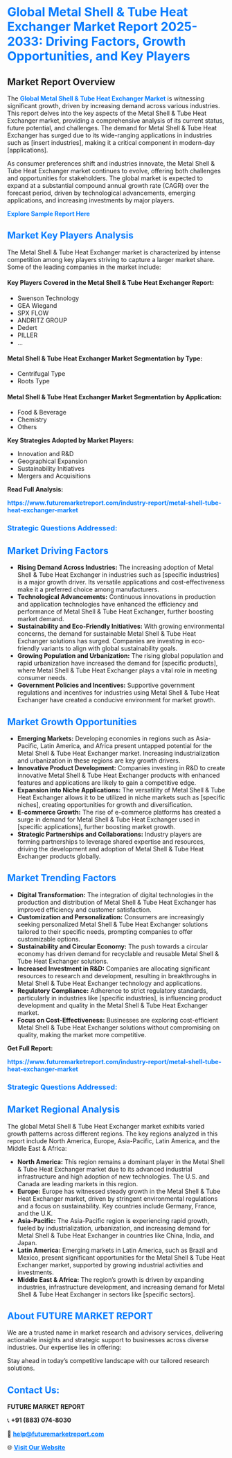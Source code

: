 <h1 style="color: #007BFF;">Global Metal Shell & Tube Heat Exchanger Market Report 2025-2033: Driving Factors, Growth Opportunities, and Key Players</h1>

<section id="overview">
<h2>Market Report Overview</h2>
<p>The <a href="https://www.futuremarketreport.com/industry-report/metal-shell-tube-heat-exchanger-market" style="color: #007BFF; text-decoration: none;"><strong>Global Metal Shell & Tube Heat Exchanger Market</strong></a> is witnessing significant growth, driven by increasing demand across various industries. This report delves into the key aspects of the Metal Shell & Tube Heat Exchanger market, providing a comprehensive analysis of its current status, future potential, and challenges. The demand for Metal Shell & Tube Heat Exchanger has surged due to its wide-ranging applications in industries such as [insert industries], making it a critical component in modern-day [applications].</p>
<p>As consumer preferences shift and industries innovate, the Metal Shell & Tube Heat Exchanger market continues to evolve, offering both challenges and opportunities for stakeholders. The global market is expected to expand at a substantial compound annual growth rate (CAGR) over the forecast period, driven by technological advancements, emerging applications, and increasing investments by major players.</p>
</section>

<section id="overview">
<p><a href="https://www.futuremarketreport.com/request-sample/reportId=31971" style="color: #007BFF; text-decoration: none;"><strong>Explore Sample Report Here</strong></a></p>
</section>

<section id="key-players">
<h2 style="color: #007BFF;">Market Key Players Analysis</h2>
<p>The Metal Shell & Tube Heat Exchanger market is characterized by intense competition among key players striving to capture a larger market share. Some of the leading companies in the market include:</p>
<h4>Key Players Covered in the Metal Shell & Tube Heat Exchanger Report:</h4>
<ul><li>Swenson Technology</li><li>GEA Wiegand</li><li>SPX FLOW</li><li>ANDRITZ GROUP</li><li>Dedert</li><li>PILLER</li><li>...</li></ul>
<h4>Metal Shell & Tube Heat Exchanger Market Segmentation by Type:</h4>
<ul><li>Centrifugal Type</li><li>Roots Type</li></ul>

<h4>Metal Shell & Tube Heat Exchanger Market Segmentation by Application:</h4>
<ul><li>Food &amp; Beverage</li><li>Chemistry</li><li>Others</li></ul>
<p><strong>Key Strategies Adopted by Market Players:</strong></p>
<ul>
<li>Innovation and R&D</li>
<li>Geographical Expansion</li>
<li>Sustainability Initiatives</li>
<li>Mergers and Acquisitions</li>
</ul>
</section>

<section>
<p><strong>Read Full Analysis: </strong></p><a href="https://www.futuremarketreport.com/industry-report/metal-shell-tube-heat-exchanger-market" style="color: #007BFF; text-decoration: none;"><strong>https://www.futuremarketreport.com/industry-report/metal-shell-tube-heat-exchanger-market</strong></a>
<h3 style="color: #007BFF;">Strategic Questions Addressed:</h3>
</section>

<section id="driving-factors">
<h2 style="color: #007BFF;">Market Driving Factors</h2>
<ul>
<li><strong>Rising Demand Across Industries:</strong> The increasing adoption of Metal Shell & Tube Heat Exchanger in industries such as [specific industries] is a major growth driver. Its versatile applications and cost-effectiveness make it a preferred choice among manufacturers.</li>
<li><strong>Technological Advancements:</strong> Continuous innovations in production and application technologies have enhanced the efficiency and performance of Metal Shell & Tube Heat Exchanger, further boosting market demand.</li>
<li><strong>Sustainability and Eco-Friendly Initiatives:</strong> With growing environmental concerns, the demand for sustainable Metal Shell & Tube Heat Exchanger solutions has surged. Companies are investing in eco-friendly variants to align with global sustainability goals.</li>
<li><strong>Growing Population and Urbanization:</strong> The rising global population and rapid urbanization have increased the demand for [specific products], where Metal Shell & Tube Heat Exchanger plays a vital role in meeting consumer needs.</li>
<li><strong>Government Policies and Incentives:</strong> Supportive government regulations and incentives for industries using Metal Shell & Tube Heat Exchanger have created a conducive environment for market growth.</li>
</ul>
</section>

<section id="growth-opportunities">
<h2 style="color: #007BFF;">Market Growth Opportunities</h2>
<ul>
<li><strong>Emerging Markets:</strong> Developing economies in regions such as Asia-Pacific, Latin America, and Africa present untapped potential for the Metal Shell & Tube Heat Exchanger market. Increasing industrialization and urbanization in these regions are key growth drivers.</li>
<li><strong>Innovative Product Development:</strong> Companies investing in R&D to create innovative Metal Shell & Tube Heat Exchanger products with enhanced features and applications are likely to gain a competitive edge.</li>
<li><strong>Expansion into Niche Applications:</strong> The versatility of Metal Shell & Tube Heat Exchanger allows it to be utilized in niche markets such as [specific niches], creating opportunities for growth and diversification.</li>
<li><strong>E-commerce Growth:</strong> The rise of e-commerce platforms has created a surge in demand for Metal Shell & Tube Heat Exchanger used in [specific applications], further boosting market growth.</li>
<li><strong>Strategic Partnerships and Collaborations:</strong> Industry players are forming partnerships to leverage shared expertise and resources, driving the development and adoption of Metal Shell & Tube Heat Exchanger products globally.</li>
</ul>
</section>

<section id="trending-factors">
<h2 style="color: #007BFF;">Market Trending Factors</h2>
<ul>
<li><strong>Digital Transformation:</strong> The integration of digital technologies in the production and distribution of Metal Shell & Tube Heat Exchanger has improved efficiency and customer satisfaction.</li>
<li><strong>Customization and Personalization:</strong> Consumers are increasingly seeking personalized Metal Shell & Tube Heat Exchanger solutions tailored to their specific needs, prompting companies to offer customizable options.</li>
<li><strong>Sustainability and Circular Economy:</strong> The push towards a circular economy has driven demand for recyclable and reusable Metal Shell & Tube Heat Exchanger solutions.</li>
<li><strong>Increased Investment in R&D:</strong> Companies are allocating significant resources to research and development, resulting in breakthroughs in Metal Shell & Tube Heat Exchanger technology and applications.</li>
<li><strong>Regulatory Compliance:</strong> Adherence to strict regulatory standards, particularly in industries like [specific industries], is influencing product development and quality in the Metal Shell & Tube Heat Exchanger market.</li>
<li><strong>Focus on Cost-Effectiveness:</strong> Businesses are exploring cost-efficient Metal Shell & Tube Heat Exchanger solutions without compromising on quality, making the market more competitive.</li>
</ul>
</section>

<section>
<p><strong>Get Full Report: </strong></p><a href="https://www.futuremarketreport.com/industry-report/metal-shell-tube-heat-exchanger-market" style="color: #007BFF; text-decoration: none;"><strong>https://www.futuremarketreport.com/industry-report/metal-shell-tube-heat-exchanger-market</strong></a>
<h3 style="color: #007BFF;">Strategic Questions Addressed:</h3>
</section>


<section id="regional-analysis">
<h2 style="color: #007BFF;">Market Regional Analysis</h2>
<p>The global Metal Shell & Tube Heat Exchanger market exhibits varied growth patterns across different regions. The key regions analyzed in this report include North America, Europe, Asia-Pacific, Latin America, and the Middle East & Africa:</p>
<ul>
<li><strong>North America:</strong> This region remains a dominant player in the Metal Shell & Tube Heat Exchanger market due to its advanced industrial infrastructure and high adoption of new technologies. The U.S. and Canada are leading markets in this region.</li>
<li><strong>Europe:</strong> Europe has witnessed steady growth in the Metal Shell & Tube Heat Exchanger market, driven by stringent environmental regulations and a focus on sustainability. Key countries include Germany, France, and the U.K.</li>
<li><strong>Asia-Pacific:</strong> The Asia-Pacific region is experiencing rapid growth, fueled by industrialization, urbanization, and increasing demand for Metal Shell & Tube Heat Exchanger in countries like China, India, and Japan.</li>
<li><strong>Latin America:</strong> Emerging markets in Latin America, such as Brazil and Mexico, present significant opportunities for the Metal Shell & Tube Heat Exchanger market, supported by growing industrial activities and investments.</li>
<li><strong>Middle East & Africa:</strong> The region’s growth is driven by expanding industries, infrastructure development, and increasing demand for Metal Shell & Tube Heat Exchanger in sectors like [specific sectors].</li>
</ul>
</section>

<footer>
<h2 style="color: #007BFF;">About FUTURE MARKET REPORT</h2>
<p>We are a trusted name in market research and advisory services, delivering actionable insights and strategic support to businesses across diverse industries. Our expertise lies in offering:</p>

<p>Stay ahead in today’s competitive landscape with our tailored research solutions.</p>

<h2 style="color: #007BFF;">Contact Us:</h2>
<p><strong>FUTURE MARKET REPORT</strong></p>
<p>📞 <strong>+91 (883) 074-8030</strong></p>
<p>📧 <strong><a href="mailto:help@futuremarketreport.com" style="color: #007BFF;">help@futuremarketreport.com</a></strong></p>
<p>🌐 <strong><a href="https://www.futuremarketreport.com/" style="color: #007BFF;">Visit Our Website</a></strong></p>
</footer>